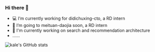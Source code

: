 ### Hi there 👋

<!--
**KaleW515/kalew515** is a ✨ _special_ ✨ repository because its `README.md` (this file) appears on your GitHub profile.

Here are some ideas to get you started:

- 🔭 I’m currently working on ...
- 🌱 I’m currently learning ...
- 👯 I’m looking to collaborate on ...
- 🤔 I’m looking for help with ...
- 💬 Ask me about ...
- 📫 How to reach me: ...
- 😄 Pronouns: ...
- ⚡ Fun fact: ...
  -->
- 💻 I’m currently working for didichuxing-cto, a RD intern
- 🏃 I’m going to meituan-daojia soon, a RD intern
- 🔭 I'm currently working on search and recommendation architecture
- ......

![kale's GitHub stats](https://github-readme-stats.vercel.app/api?username=kalew515&show_icons=true&theme=radical)
